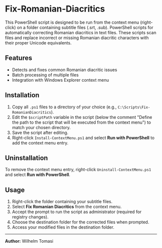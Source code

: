 # Fix-Romanian-Diacritics
This PowerShell script is designed to be run from the context menu (right-click) on a folder containing subtitle files (.srt, .sub).
PowerShell scripts for automatically correcting Romanian diacritics in text files. These scripts scan files and replace incorrect or missing Romanian diacritic characters with their proper Unicode equivalents.

## Features

- Detects and fixes common Romanian diacritic issues
- Batch processing of multiple files
- Integration with Windows Explorer context menu

## Installation

1. Copy all `.ps1` files to a directory of your choice (e.g., `C:\Scripts\Fix-RomanianDiacritics`).
2. Edit the `$scriptPath` variable in the script (below the comment "Define the path to the script that will be executed from the context menu") to match your chosen directory.
3. Save the script after editing.
4. Right-click `Install-ContextMenu.ps1` and select **Run with PowerShell** to add the context menu entry.

## Uninstallation

To remove the context menu entry, right-click `Uninstall-ContextMenu.ps1` and select **Run with PowerShell**.

## Usage

1. Right-click the folder containing your subtitle files.
2. Select **Fix Romanian Diacritics** from the context menu.
3. Accept the prompt to run the script as administrator (required for registry changes).
4. Choose the destination folder for the corrected files when prompted.
5. Access your modified files in the destination folder.

---

**Author:** Wilhelm Tomasi
